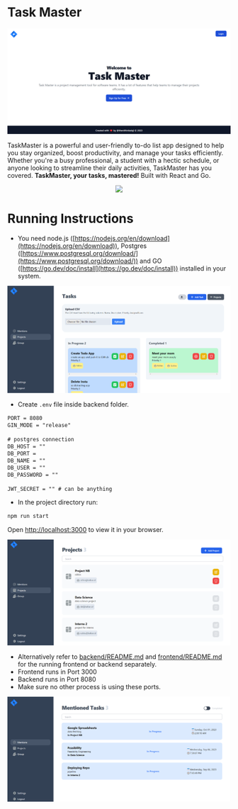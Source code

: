 # Task Master

<p align="center">
  <img src="./readme_assets/home.png" />
</p>

TaskMaster is a powerful and user-friendly to-do list app designed to help you stay organized, boost productivity, and manage your tasks efficiently. Whether you're a busy professional, a student with a hectic schedule, or anyone looking to streamline their daily activities, TaskMaster has you covered. **TaskMaster, your tasks, mastered!** Built with React and Go.

<p align="center">
  <a href="#">
    <img src="https://skillicons.dev/icons?i=react,tailwind,nodejs,go,postgres" />
  </a>
</p>

# Running Instructions

- You need node.js ([https://nodejs.org/en/download](https://nodejs.org/en/download)), Postgres ([https://www.postgresql.org/download/](https://www.postgresql.org/download/)) and GO ([https://go.dev/doc/install](https://go.dev/doc/install)) installed in your system.

<p align="center">
  <img src="./readme_assets/tasks.png" />
</p>

- Create `.env` file inside backend folder.
  
```env
PORT = 8080
GIN_MODE = "release"

# postgres connection
DB_HOST = ""
DB_PORT = 
DB_NAME = ""
DB_USER = ""
DB_PASSWORD = ""

JWT_SECRET = "" # can be anything
```

- In the project directory run:

```bash
npm run start
```

Open [http://localhost:3000](http://localhost:3000) to view it in your browser.

<p align="center">
  <img src="./readme_assets/projects.png" />
</p>

- Alternatively refer to [backend/README.md](backend/README.md) and [frontend/README.md](frontend/README.md) for the running frontend or backend separately.
- Frontend runs in Port 3000
- Backend runs in Port 8080
- Make sure no other process is using these ports.

<p align="center">
  <img src="./readme_assets/mentions.png" />
</p>
